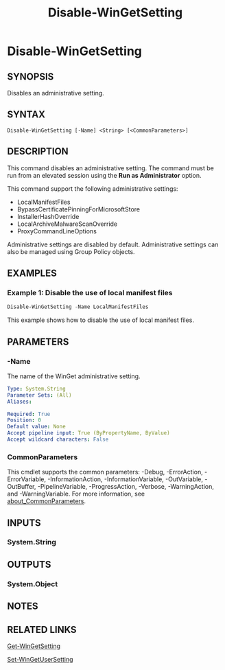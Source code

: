 ﻿---
external help file: Microsoft.WinGet.Client.Cmdlets.dll-Help.xml
Module Name: Microsoft.WinGet.Client
ms.date: 08/01/2024
online version:
schema: 2.0.0
title: Disable-WinGetSetting
---

# Disable-WinGetSetting

## SYNOPSIS
Disables an administrative setting.

## SYNTAX

```
Disable-WinGetSetting [-Name] <String> [<CommonParameters>]
```

## DESCRIPTION

This command disables an administrative setting. The command must be run from an elevated session
using the **Run as Administrator** option.

This command support the following administrative settings:

- LocalManifestFiles
- BypassCertificatePinningForMicrosoftStore
- InstallerHashOverride
- LocalArchiveMalwareScanOverride
- ProxyCommandLineOptions

Administrative settings are disabled by default. Administrative settings can also be managed using
Group Policy objects.

## EXAMPLES

### Example 1: Disable the use of local manifest files

```powershell
Disable-WinGetSetting -Name LocalManifestFiles
```

This example shows how to disable the use of local manifest files.

## PARAMETERS

### -Name

The name of the WinGet administrative setting.

```yaml
Type: System.String
Parameter Sets: (All)
Aliases:

Required: True
Position: 0
Default value: None
Accept pipeline input: True (ByPropertyName, ByValue)
Accept wildcard characters: False
```

### CommonParameters

This cmdlet supports the common parameters: -Debug, -ErrorAction, -ErrorVariable,
-InformationAction, -InformationVariable, -OutVariable, -OutBuffer, -PipelineVariable,
-ProgressAction, -Verbose, -WarningAction, and -WarningVariable. For more information, see
[about_CommonParameters](http://go.microsoft.com/fwlink/?LinkID=113216).

## INPUTS

### System.String

## OUTPUTS

### System.Object

## NOTES

## RELATED LINKS

[Get-WinGetSetting](Get-WinGetSetting.md)

[Set-WinGetUserSetting](Set-WinGetUserSetting.md)
